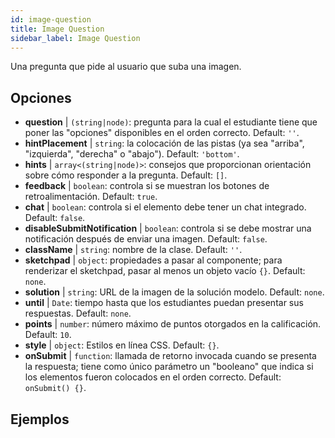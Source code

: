 ```yaml
---
id: image-question 
title: Image Question
sidebar_label: Image Question
---
```


Una pregunta que pide al usuario que suba una imagen.

## Opciones

* __question__ | `(string|node)`: pregunta para la cual el estudiante tiene que poner las "opciones" disponibles en el orden correcto. Default: `''`.
* __hintPlacement__ | `string`: la colocación de las pistas (ya sea "arriba", "izquierda", "derecha" o "abajo"). Default: `'bottom'`.
* __hints__ | `array<(string|node)>`: consejos que proporcionan orientación sobre cómo responder a la pregunta. Default: `[]`.
* __feedback__ | `boolean`: controla si se muestran los botones de retroalimentación. Default: `true`.
* __chat__ | `boolean`: controla si el elemento debe tener un chat integrado. Default: `false`.
* __disableSubmitNotification__ | `boolean`: controla si se debe mostrar una notificación después de enviar una imagen. Default: `false`.
* __className__ | `string`: nombre de la clase. Default: `''`.
* __sketchpad__ | `object`: propiedades a pasar al <Sketchpad /> componente; para renderizar el sketchpad, pasar al menos un objeto vacío `{}`. Default: `none`.
* __solution__ | `string`: URL de la imagen de la solución modelo. Default: `none`.
* __until__ | `Date`: tiempo hasta que los estudiantes puedan presentar sus respuestas. Default: `none`.
* __points__ | `number`: número máximo de puntos otorgados en la calificación. Default: `10`.
* __style__ | `object`: Estilos en línea CSS. Default: `{}`.
* __onSubmit__ | `function`: llamada de retorno invocada cuando se presenta la respuesta; tiene como único parámetro un "booleano" que indica si los elementos fueron colocados en el orden correcto. Default: `onSubmit() {}`.


## Ejemplos
